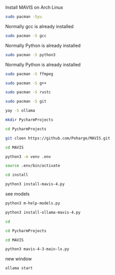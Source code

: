 Install MAVIS on Arch Linux

```bash
sudo pacman -Syu
```

Normally gcc is already installed
```bash
sudo pacman -S gcc
```

Normally Python is already installed
```bash
sudo pacman -S python3
```

Normally Python is already installed
```bash
sudo pacman -S ffmpeg
```

```bash
sudo pacman -S g++
```

```bash
sudo pacman -S rustc
```

```bash
sudo pacman -S git
```

```bash
yay -S ollama
```

```bash
mkdir PycharmProjects
```

```bash
cd PycharmProjects
```

```bash
git cloen https://github.com/Peharge/MAVIS.git
```

```bash
cd MAVIS
```

```bash
python3 -m venv .env
```

```bash
source .env/bin/activate
```

```bash
cd install
```

```bash
python3 install-mavis-4.py
```

see models
```bash
python3 m-help-models.py
```

```bash
python3 install-ollama-mavis-4.py
```

```bash
cd
```

```bash
cd PycharmProjects
```

```bash
cd MAVIS
```

```bash
python3 mavis-4-3-main-lx.py
```

new window
```bash
ollama start
```
